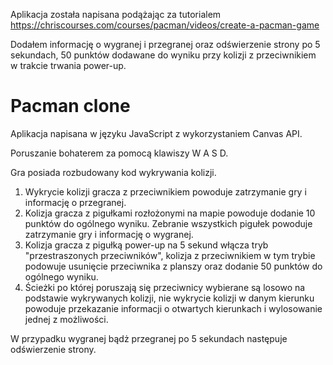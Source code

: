 Aplikacja została napisana podążając za tutorialem https://chriscourses.com/courses/pacman/videos/create-a-pacman-game

Dodałem informację o wygranej i przegranej oraz odświerzenie strony po 5 sekundach, 50 punktów dodawane do wyniku przy kolizji z przeciwnikiem w trakcie trwania power-up.

 # Pacman clone

Aplikacja napisana w języku JavaScript z wykorzystaniem Canvas API.

Poruszanie bohaterem za pomocą klawiszy W A S D.

Gra posiada rozbudowany kod wykrywania kolizji. 
1. Wykrycie kolizji gracza z przeciwnikiem powoduje zatrzymanie gry i informację o przegranej.
2. Kolizja gracza z pigułkami rozłożonymi na mapie powoduje dodanie 10 punktów do ogólnego wyniku. Zebranie wszystkich pigułek powoduje zatrzymanie gry i informację o wygranej.
3. Kolizja gracza z pigułką power-up na 5 sekund włącza tryb "przestraszonych przeciwników", kolizja z przeciwnikiem w tym trybie podowuje usunięcie przeciwnika z planszy oraz dodanie 50 punktów do ogólnego wyniku.
4. Ścieżki po której poruszają się przeciwnicy wybierane są losowo na podstawie wykrywanych kolizji, nie wykrycie kolizji w danym kierunku powoduje przekazanie informacji o otwartych kierunkach i wylosowanie jednej z możliwości.

W przypadku wygranej bądż przegranej po 5 sekundach następuje odświerzenie strony.
